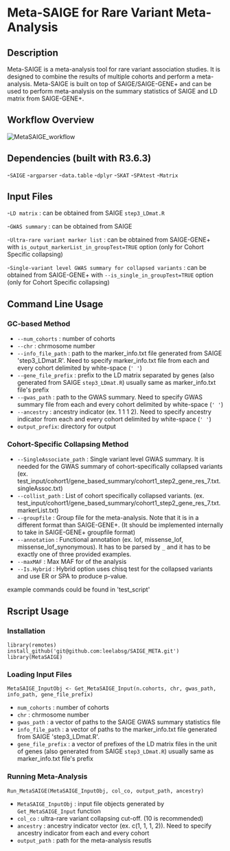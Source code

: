 # Meta-SAIGE for Rare Variant Meta-Analysis

## Description
Meta-SAIGE is a meta-analysis tool for rare variant association studies. It is designed to combine the results of multiple cohorts and perform a meta-analysis. Meta-SAIGE is built on top of SAIGE/SAIGE-GENE+ and can be used to perform meta-analysis on the summary statistics of SAIGE and LD matrix from SAIGE-GENE+.

## Workflow Overview

![MetaSAIGE_workflow](docs/MetaSAIGE_workflow.png)

## Dependencies (built with R3.6.3)
-`SAIGE`
-`argparser`
-`data.table`
-`dplyr`
-`SKAT`
-`SPAtest`
-`Matrix`

## Input Files

-`LD matrix` : can be obtained from SAIGE `step3_LDmat.R`

-`GWAS summary` : can be obtained from SAIGE

-`Ultra-rare variant marker list` : can be obtained from SAIGE-GENE+ with `is_output_markerList_in_groupTest=TRUE` option (only for Cohort Specific collapsing)

-`Single-variant level GWAS summary for collapsed variants` : can be obtained from SAIGE-GENE+ with `--is_single_in_groupTest=TRUE` option (only for Cohort Specific collapsing)


## Command Line Usage

### GC-based Method
- `--num_cohorts` : number of cohorts
- `--chr` : chrmosome number
- `--info_file_path` : path to the marker_info.txt file generated from SAIGE 'step3_LDmat.R'. Need to specify marker_info.txt file from each and every cohort delimited by white-space (`' '`)
- `--gene_file_prefix` : prefix to the LD matrix separated by genes (also generated from SAIGE `step3_LDmat.R`) usually same as marker_info.txt file's prefix
- `--gwas_path` : path to the GWAS summary. Need to specify GWAS summary file from each and every cohort delimited by white-space (`' '`)
- `--ancestry` : ancestry indicator (ex. 1 1 1 2). Need to specify ancestry indicator from each and every cohort delimited by white-space (`' '`)
- `output_prefix`: directory for output


### Cohort-Specific Collapsing Method
- `--SingleAssociate_path` : Single variant level GWAS summary. It is needed for the GWAS summary of cohort-specifically collapsed variants (ex. test_input/cohort1/gene_based_summary/cohort1_step2_gene_res_7.txt.singleAssoc.txt)
- `--collist_path` : List of cohort specifically collapsed variants. (ex. test_input/cohort1/gene_based_summary/cohort1_step2_gene_res_7.txt.markerList.txt)
- `--groupfile` : Group file for the meta-analysis. Note that it is in a different format than SAIGE-GENE+. (It should be implemented internally to take in SAIGE-GENE+ groupfile format)
- `--annotation` : Functional annotation (ex. lof, missense_lof, missense_lof_synonymous). It has to be parsed by `_` and it has to be exactly one of three provided examples.
- `--maxMAF` : Max MAF for of the analysis
- `--Is.Hybrid` : Hybrid option uses chisq test for the collapsed variants and use ER or SPA to produce p-value.

example commands could be found in 'test_script'

## Rscript Usage

### Installation

```
library(remotes)
install_github('git@github.com:leelabsg/SAIGE_META.git')
library(MetaSAIGE)
```

### Loading Input Files
```
MetaSAIGE_InputObj <- Get_MetaSAIGE_Input(n.cohorts, chr, gwas_path, info_path, gene_file_prefix)
```

- `num_cohorts` : number of cohorts
- `chr` : chrmosome number
- `gwas_path` : a vector of paths to the SAIGE GWAS summary statistics file
- `info_file_path` : a vector of paths to the marker_info.txt file generated from SAIGE 'step3_LDmat.R'.
- `gene_file_prefix` : a vector of prefixes of the LD matrix files in the unit of genes (also generated from SAIGE `step3_LDmat.R`) usually same as marker_info.txt file's prefix

### Running Meta-Analysis
```
Run_MetaSAIGE(MetaSAIGE_InputObj, col_co, output_path, ancestry)
```
- `MetaSAIGE_InputObj` : input file objects generated by `Get_MetaSAIGE_Input` function
- `col_co` : ultra-rare variant collapsing cut-off. (10 is recommended)
- `ancestry` : ancestry indicator vector (ex. c(1, 1, 1, 2)). Need to specify ancestry indicator from each and every cohort
- `output_path` : path for the meta-analysis resutls
